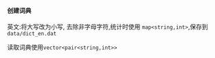 #### 创建词典

英文:将大写改为小写, 去除非字母字符,统计时使用 `map<string,int>`,保存到`data/dict_en.dat`

读取词典使用`vector<pair<string,int>>`